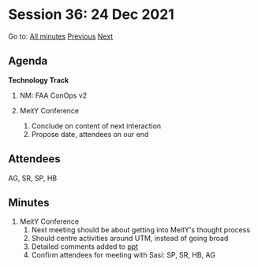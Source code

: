 # Session 36: 24 Dec 2021

Go to: [All minutes](../../index.md) [Previous](21.md) [Next](26.md)

## Agenda

**Technology Track**

1. NM: FAA ConOps v2

2. MeitY Conference
    1. Conclude on content of next interaction
    2. Propose date, attendees on our end


## Attendees

AG, SR, SP, HB

## Minutes

1. MeitY Conference
    1. Next meeting should be about getting into MeitY's thought process
    2. Should centre activities around UTM, instead of going broad
    3. Detailed comments added to [ppt](https://docs.google.com/presentation/d/1RQj82BHiCd548DyDn_6I3jbvsyw4t6b_EapI94niCr4/)
    4. Confirm attendees for meeting with Sasi: SP, SR, HB, AG
